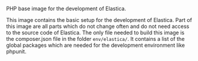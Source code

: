 PHP base image for the development of Elastica.

This image contains the basic setup for the development of Elastica. Part of this image are all parts which do not change often and do not need access to the source code of Elastica. The only file needed to build this image is the composer.json file in the folder `env/elastica/`. It contains a list of the global packages which are needed for the development environment like phpunit.
